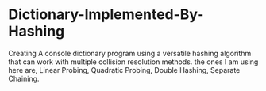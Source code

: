 # Dictionary-Implemented-By-Hashing

Creating A console dictionary program using a versatile hashing algorithm that can work with multiple collision resolution methods.
the ones I am using here are, Linear Probing, Quadratic Probing, Double Hashing, Separate Chaining.
